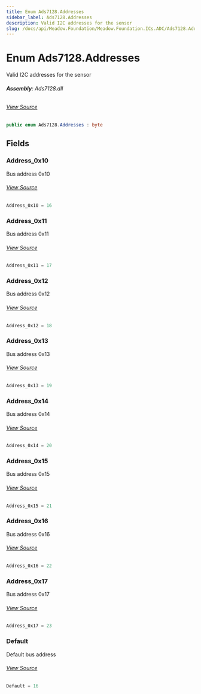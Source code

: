 ```yaml
---
title: Enum Ads7128.Addresses
sidebar_label: Ads7128.Addresses
description: Valid I2C addresses for the sensor
slug: /docs/api/Meadow.Foundation/Meadow.Foundation.ICs.ADC/Ads7128.Addresses
---
```

# Enum Ads7128.Addresses
Valid I2C addresses for the sensor

###### **Assembly**: Ads7128.dll
###### [View Source](https://github.com/WildernessLabs/Meadow.Foundation.git/blob/develop/Source/Meadow.Foundation.Peripherals/ICs.ADC.Ads7128/Driver/Ads7128.Enums.cs#L10)
```csharp title="Declaration"
public enum Ads7128.Addresses : byte
```
## Fields
### Address_0x10
Bus address 0x10
###### [View Source](https://github.com/WildernessLabs/Meadow.Foundation.git/blob/develop/Source/Meadow.Foundation.Peripherals/ICs.ADC.Ads7128/Driver/Ads7128.Enums.cs#L15)
```csharp title="Declaration"
Address_0x10 = 16
```
### Address_0x11
Bus address 0x11
###### [View Source](https://github.com/WildernessLabs/Meadow.Foundation.git/blob/develop/Source/Meadow.Foundation.Peripherals/ICs.ADC.Ads7128/Driver/Ads7128.Enums.cs#L19)
```csharp title="Declaration"
Address_0x11 = 17
```
### Address_0x12
Bus address 0x12
###### [View Source](https://github.com/WildernessLabs/Meadow.Foundation.git/blob/develop/Source/Meadow.Foundation.Peripherals/ICs.ADC.Ads7128/Driver/Ads7128.Enums.cs#L23)
```csharp title="Declaration"
Address_0x12 = 18
```
### Address_0x13
Bus address 0x13
###### [View Source](https://github.com/WildernessLabs/Meadow.Foundation.git/blob/develop/Source/Meadow.Foundation.Peripherals/ICs.ADC.Ads7128/Driver/Ads7128.Enums.cs#L27)
```csharp title="Declaration"
Address_0x13 = 19
```
### Address_0x14
Bus address 0x14
###### [View Source](https://github.com/WildernessLabs/Meadow.Foundation.git/blob/develop/Source/Meadow.Foundation.Peripherals/ICs.ADC.Ads7128/Driver/Ads7128.Enums.cs#L31)
```csharp title="Declaration"
Address_0x14 = 20
```
### Address_0x15
Bus address 0x15
###### [View Source](https://github.com/WildernessLabs/Meadow.Foundation.git/blob/develop/Source/Meadow.Foundation.Peripherals/ICs.ADC.Ads7128/Driver/Ads7128.Enums.cs#L35)
```csharp title="Declaration"
Address_0x15 = 21
```
### Address_0x16
Bus address 0x16
###### [View Source](https://github.com/WildernessLabs/Meadow.Foundation.git/blob/develop/Source/Meadow.Foundation.Peripherals/ICs.ADC.Ads7128/Driver/Ads7128.Enums.cs#L39)
```csharp title="Declaration"
Address_0x16 = 22
```
### Address_0x17
Bus address 0x17
###### [View Source](https://github.com/WildernessLabs/Meadow.Foundation.git/blob/develop/Source/Meadow.Foundation.Peripherals/ICs.ADC.Ads7128/Driver/Ads7128.Enums.cs#L43)
```csharp title="Declaration"
Address_0x17 = 23
```
### Default
Default bus address
###### [View Source](https://github.com/WildernessLabs/Meadow.Foundation.git/blob/develop/Source/Meadow.Foundation.Peripherals/ICs.ADC.Ads7128/Driver/Ads7128.Enums.cs#L47)
```csharp title="Declaration"
Default = 16
```
